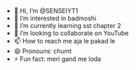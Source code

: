 - 👋 Hi, I’m @SENSEIYT1
- 👀 I’m interested in badmoshi
- 🌱 I’m currently learning sst chapter 2
- 💞️ I’m looking to collaborate on YouTube 
- 📫 How to reach me aja le pakad le
- 😄 Pronouns: chumt
- ⚡ Fun fact: meri gand me loda

<!---
SENSEIYT1/SENSEIYT1 is a ✨ special ✨ repository because its `README.md` (this file) appears on your GitHub profile.
You can click the Preview link to take a look at your changes.
--->
